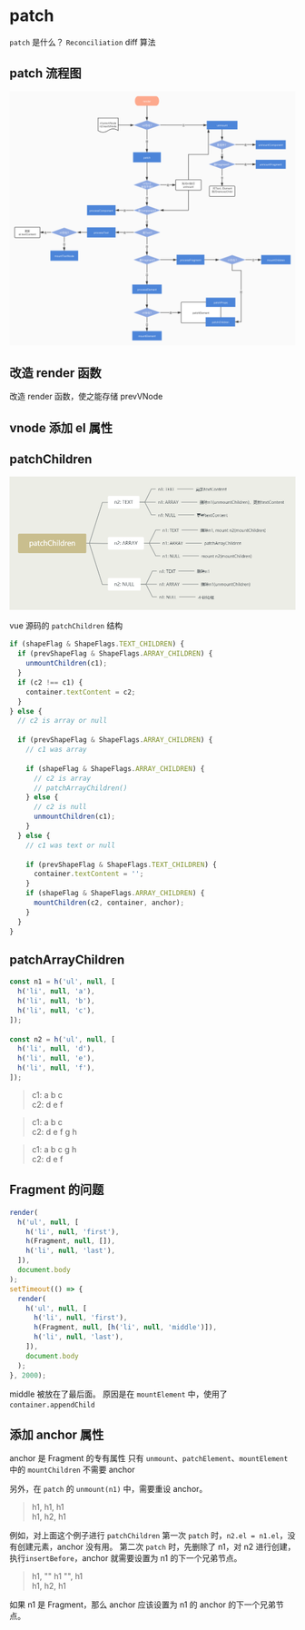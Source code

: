 # patch

`patch` 是什么？
`Reconciliation`
diff 算法

## patch 流程图

![patch](./assets/patch.png)

## 改造 render 函数

改造 render 函数，使之能存储 prevVNode

## vnode 添加 el 属性

## patchChildren

![patchChildren](./assets/patchChildren.jpg)

vue 源码的 `patchChildren` 结构

```javascript
if (shapeFlag & ShapeFlags.TEXT_CHILDREN) {
  if (prevShapeFlag & ShapeFlags.ARRAY_CHILDREN) {
    unmountChildren(c1);
  }
  if (c2 !== c1) {
    container.textContent = c2;
  }
} else {
  // c2 is array or null

  if (prevShapeFlag & ShapeFlags.ARRAY_CHILDREN) {
    // c1 was array

    if (shapeFlag & ShapeFlags.ARRAY_CHILDREN) {
      // c2 is array
      // patchArrayChildren()
    } else {
      // c2 is null
      unmountChildren(c1);
    }
  } else {
    // c1 was text or null

    if (prevShapeFlag & ShapeFlags.TEXT_CHILDREN) {
      container.textContent = '';
    }
    if (shapeFlag & ShapeFlags.ARRAY_CHILDREN) {
      mountChildren(c2, container, anchor);
    }
  }
}
```

## patchArrayChildren

```javascript
const n1 = h('ul', null, [
  h('li', null, 'a'),
  h('li', null, 'b'),
  h('li', null, 'c'),
]);

const n2 = h('ul', null, [
  h('li', null, 'd'),
  h('li', null, 'e'),
  h('li', null, 'f'),
]);
```

> c1: a b c  
> c2: d e f

> c1: a b c  
> c2: d e f g h

> c1: a b c g h  
> c2: d e f

## Fragment 的问题

```javascript
render(
  h('ul', null, [
    h('li', null, 'first'),
    h(Fragment, null, []),
    h('li', null, 'last'),
  ]),
  document.body
);
setTimeout(() => {
  render(
    h('ul', null, [
      h('li', null, 'first'),
      h(Fragment, null, [h('li', null, 'middle')]),
      h('li', null, 'last'),
    ]),
    document.body
  );
}, 2000);
```

middle 被放在了最后面。
原因是在 `mountElement` 中，使用了 `container.appendChild`

## 添加 anchor 属性

anchor 是 Fragment 的专有属性
只有 `unmount`、`patchElement`、`mountElement` 中的 `mountChildren` 不需要 anchor

另外，在 `patch` 的 `unmount(n1)` 中，需要重设 anchor。

> h1, h1, h1  
> h1, h2, h1

例如，对上面这个例子进行 `patchChildren`
第一次 `patch` 时，`n2.el = n1.el`，没有创建元素，anchor 没有用。
第二次 `patch` 时，先删除了 n1，对 n2 进行创建，执行`insertBefore`，anchor 就需要设置为 n1 的下一个兄弟节点。

> h1, "" h1 "", h1  
> h1, h2, h1

如果 n1 是 Fragment，那么 anchor 应该设置为 n1 的 anchor 的下一个兄弟节点。
